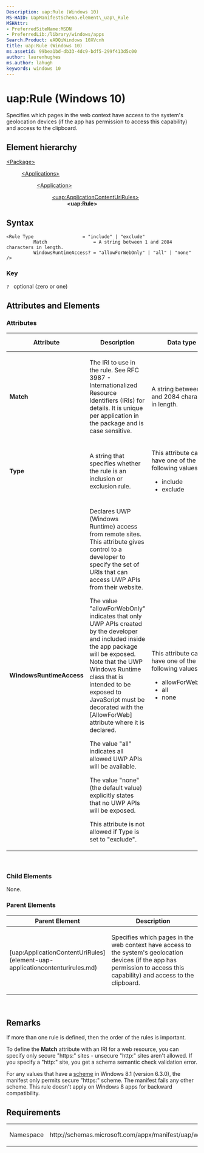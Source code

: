 ```yaml
---
Description: uap:Rule (Windows 10)
MS-HAID: UapManifestSchema.element\_uap\_Rule
MSHAttr:
- PreferredSiteName:MSDN
- PreferredLib:/library/windows/apps
Search.Product: eADQiWindows 10XVcnh
title: uap:Rule (Windows 10)
ms.assetid: 99bea1bd-db33-4dc9-bdf5-299f413d5c00
author: laurenhughes
ms.author: lahugh
keywords: windows 10
---
```


# uap:Rule (Windows 10)


Specifies which pages in the web context have access to the system's geolocation devices (if the app has permission to access this capability) and access to the clipboard.

## Element hierarchy

<dl>
<dt><a href="element-package.md">&lt;Package&gt;</a></dt>
<dd>
<dl>
<dt><a href="element-applications.md">&lt;Applications&gt;</a></dt>
<dd>
<dl>
<dt><a href="element-application.md">&lt;Application&gt;</a></dt>
<dd>
<dl>
<dt><a href="element-uap-applicationcontenturirules.md">&lt;uap:ApplicationContentUriRules&gt;</a></dt>
<dd><b>&lt;uap:Rule&gt;</b></dd>
</dl>
</dd>
</dl>
</dd>
</dl>
</dd>
</dl>

## Syntax

``` syntax
<Rule Type                  = "include" | "exclude"
          Match                 = A string between 1 and 2084 characters in length.
          WindowsRuntimeAccess? = "allowForWebOnly" | "all" | "none" />
```

### Key

`?`   optional (zero or one)

## Attributes and Elements


### Attributes

<table>
<colgroup>
<col width="20%" />
<col width="20%" />
<col width="20%" />
<col width="20%" />
<col width="20%" />
</colgroup>
<thead>
<tr class="header">
<th>Attribute</th>
<th>Description</th>
<th>Data type</th>
<th>Required</th>
<th>Default value</th>
</tr>
</thead>
<tbody>
<tr class="odd">
<td><strong>Match</strong></td>
<td><p>The IRI to use in the rule. See RFC 3987 - Internationalized Resource Identifiers (IRIs) for details. It is unique per application in the package and is case sensitive.</p></td>
<td>A string between 1 and 2084 characters in length.</td>
<td>Yes</td>
<td></td>
</tr>
<tr class="even">
<td><strong>Type</strong></td>
<td><p>A string that specifies whether the rule is an inclusion or exclusion rule.</p></td>
<td><p>This attribute can have one of the following values:</p>
<ul>
<li>include</li>
<li>exclude</li>
</ul></td>
<td>Yes</td>
<td></td>
</tr>
<tr class="odd">
<td><strong>WindowsRuntimeAccess</strong></td>
<td><p>Declares UWP (Windows Runtime) access from remote sites. This attribute gives control to a developer to specify the set of URIs that can access UWP APIs from their website.</p>
<p>The value &quot;allowForWebOnly&quot; indicates that only UWP APIs created by the developer and included inside the app package will be exposed. Note that the UWP Windows Runtime class that is intended to be exposed to JavaScript must be decorated with the [AllowForWeb] attribute where it is declared.</p>
<p>The value &quot;all&quot; indicates all allowed UWP APIs will be available.</p>
<p>The value &quot;none&quot; (the default value) explicitly states that no UWP APIs will be exposed.</p>
<p>This attribute is not allowed if Type is set to &quot;exclude&quot;.</p></td>
<td><p>This attribute can have one of the following values:</p>
<ul>
<li>allowForWebOnly</li>
<li>all</li>
<li>none</li>
</ul></td>
<td>No</td>
<td></td>
</tr>
</tbody>
</table>

 

### Child Elements

None.

### Parent Elements

<table>
<colgroup>
<col width="50%" />
<col width="50%" />
</colgroup>
<thead>
<tr class="header">
<th>Parent Element</th>
<th>Description</th>
</tr>
</thead>
<tbody>
<tr class="odd">
<td>[uap:ApplicationContentUriRules](element-uap-applicationcontenturirules.md)</td>
<td><p>Specifies which pages in the web context have access to the system's geolocation devices (if the app has permission to access this capability) and access to the clipboard.</p></td>
</tr>
</tbody>
</table>

 

## Remarks

If more than one rule is defined, then the order of the rules is important.

To define the **Match** attribute with an IRI for a web resource, you can specify only secure "https:" sites - unsecure "http:" sites aren't allowed. If you specify a "http:" site, you get a schema semantic check validation error.

For any values that have a [scheme](https://docs.microsoft.com/en-us/windows/uwp/launch-resume/launch-maps-app) in Windows 8.1 (version 6.3.0), the manifest only permits secure "https:" scheme. The manifest fails any other scheme. This rule doesn't apply on Windows 8 apps for backward compatibility.

## Requirements

<table>
<colgroup>
<col width="50%" />
<col width="50%" />
</colgroup>
<tbody>
<tr class="odd">
<td><p>Namespace</p></td>
<td><p>http://schemas.microsoft.com/appx/manifest/uap/windows10</p></td>
</tr>
</tbody>
</table>

 

 



